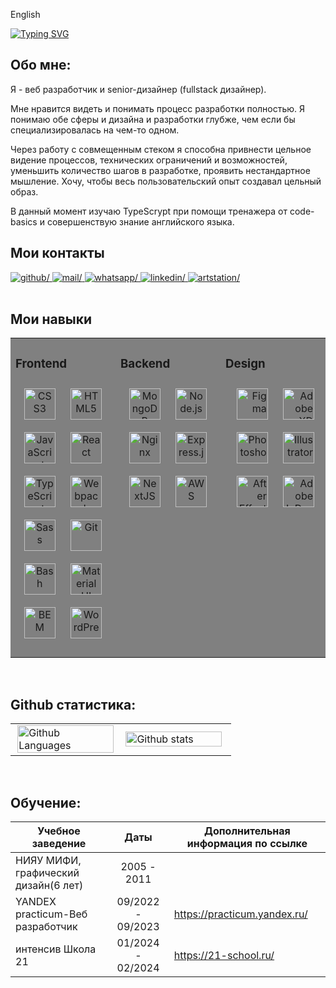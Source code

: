 English

<!--[![Typing SVG](https://readme-typing-svg.herokuapp.com?font=Fira+Code&pause=1000&random=false&width=435&lines=Hi!+I'm+Anastasia)](https://git.io/typing-svg)-->

[![Typing SVG](https://readme-typing-svg.herokuapp.com?font=Fira+Code&pause=1000&random=false&width=435&lines=%D0%9F%D1%80%D0%B8%D0%B2%D0%B5%D1%82%2C+%D0%BC%D0%B5%D0%BD%D1%8F+%D0%B7%D0%BE%D0%B2%D1%83%D1%82+%D0%90%D0%BD%D0%B0%D1%81%D1%82%D0%B0%D1%81%D0%B8%D1%8F)](https://git.io/typing-svg)

## Обо мне:

Я - веб разработчик и senior-дизайнер (fullstack дизайнер).

Мне нравится видеть и понимать процесс разработки полностью. 
Я понимаю обе сферы и дизайна и разработки глубже, 
чем если бы специализировалась на чем-то одном.

Через работу с совмещенным стеком я способна
привнести цельное видение процессов, технических
ограничений и возможностей, уменьшить количество
шагов в разработке, проявить нестандартное мышление.
Хочу, чтобы весь пользовательский опыт создавал цельный образ.

В данный момент изучаю TypeScrypt при помощи 
тренажера от code-basics и совершенствую знание 
английского языка.

## Мои контакты
<!-- ## Connect with me -->
<div align="left">

  <a href="https://github.com/Anastasy-ya" target="_blank">
    <img src="https://img.shields.io/badge/github-rgb(47,79,79)?style=for-the-badge&logo=github&logoColor=white" alt=github/>
  </a>

  <a href="mailto:anastasy-ya@mail.ru" target="_blank">
    <img src="https://img.shields.io/badge/mail-red?style=for-the-badge&logo=maildotru&logoColor=white" alt=mail/>
  </a>

  <a href="https://wa.me/79105465796" target="_blank">
    <img src="https://img.shields.io/badge/whatsapp-rgb(50,205,50)?style=for-the-badge&logo=whatsapp&logoColor=white" alt=whatsapp/>
  </a>

  <a href="https://linkedin.com/in/anastasy-ya" target="_blank">
    <img src="https://img.shields.io/badge/linkedin-rgb(70,130,180)?style=for-the-badge&logo=linkedin&logoColor=white" alt=linkedin/>
  </a>

  <a href="anastasy_ya.artstation.com" target="_blank">
    <img src="https://img.shields.io/badge/artstation-blue?style=for-the-badge&logo=artstation&logoColor=white" alt=artstation/>
  </a>

</div>

<br/>

## Мои навыки
<table bgcolor="grey">
<tr>
<td valign="top" width="33%">

### Frontend
  <div align="center">
 
  <a href="https://www.w3schools.com/css/" target="_blank"><img style="margin: 10px" src="https://profilinator.rishav.dev/skills-assets/css3-original-wordmark.svg" alt="CSS3" height="50"  title="CSS3" /></a>
  <a href="https://en.wikipedia.org/wiki/HTML5" target="_blank"><img style="margin: 10px" src="https://profilinator.rishav.dev/skills-assets/html5-original-wordmark.svg" alt="HTML5" height="50" title="HTML5" /></a>
  <a href="https://www.javascript.com/" target="_blank"><img style="margin: 10px" src="https://profilinator.rishav.dev/skills-assets/javascript-original.svg" alt="JavaScript" height="50" title="JavaScript" /></a>
  <a href="https://reactjs.org/" target="_blank"><img style="margin: 10px" src="https://profilinator.rishav.dev/skills-assets/react-original-wordmark.svg" alt="React" height="50" title="React" /></a>
  <a href="https://www.typescriptlang.org/" target="_blank"><img style="margin: 10px" src="https://profilinator.rishav.dev/skills-assets/typescript-original.svg" alt="TypeScript" height="50" title="TypeScript" /></a>
  <a href="https://webpack.js.org/" target="_blank"><img style="margin: 10px" src="https://profilinator.rishav.dev/skills-assets/webpack-original.svg" alt="Webpack" height="50" title="Webpack" /></a>   
  <a href="https://sass-lang.com/" target="_blank"><img style="margin: 10px" src="https://profilinator.rishav.dev/skills-assets/sass-original.svg" alt="Sass" height="50" title="Sass" /></a> 
  <a href="https://github.com/" target="_blank"><img style="margin: 10px" src="https://profilinator.rishav.dev/skills-assets/git-scm-icon.svg" alt="Git" height="50" title="Git" /></a>
  <a href="https://www.gnu.org/software/bash/" target="_blank"><img style="margin: 10px" src="https://profilinator.rishav.dev/skills-assets/gnu_bash-icon.svg" alt="Bash" height="50" title="Bash" /></a>
  <a href="https://mui.com/" target="_blank"><img style="margin: 10px" src="https://profilinator.rishav.dev/skills-assets/mui.png" alt="Material UI" height="50" title="Material UI" /></a>
  <a href="http://getbem.com/" target="_blank"><img style="margin: 10px" src="https://profilinator.rishav.dev/skills-assets/bem.svg" alt="BEM" height="50" title="BEM" /></a>
  <a href="https://wordpress.com/" target="_blank"><img style="margin: 10px" src="https://profilinator.rishav.dev/skills-assets/wordpress.png" alt="WordPress" height="50" title="WordPress" /></a>
  </div>

</td>
<td valign="top" width="33%">

### Backend
<div align="center">
<a href="https://www.mongodb.com/" target="_blank"><img style="margin: 10px" src="https://profilinator.rishav.dev/skills-assets/mongodb-original-wordmark.svg" alt="MongoDB" height="50" title="MongoDB" /></a>  
<a href="https://nodejs.org/" target="_blank"><img style="margin: 10px" src="https://profilinator.rishav.dev/skills-assets/nodejs-original-wordmark.svg" alt="Node.js" height="50" title="Node.js" /></a>  
<a href="https://www.nginx.com/" target="_blank"><img style="margin: 10px" src="https://profilinator.rishav.dev/skills-assets/nginx-original.svg" alt="Nginx" height="50" title="Nginx" /></a>  
<a href="https://expressjs.com/" target="_blank"><img style="margin: 10px" src="https://profilinator.rishav.dev/skills-assets/express-original-wordmark.svg" alt="Express.js" height="50" title="Express.js" /></a>  
<a href="https://nextjs.org/" target="_blank"><img style="margin: 10px" src="https://profilinator.rishav.dev/skills-assets/nextjs.png" alt="NextJS" height="50" title="NextJS" /></a>  
<a href="https://aws.amazon.com/" target="_blank"><img style="margin: 10px" src="https://profilinator.rishav.dev/skills-assets/amazonwebservices-original-wordmark.svg" alt="AWS" height="50" title="AWS" /></a>  
</div>

</td>
<td valign="top" width="33%">

### Design
<div align="right">
<a href="https://www.figma.com/" target="_blank"><img style="margin: 10px" src="https://profilinator.rishav.dev/skills-assets/figma-icon.svg" alt="Figma" height="50" title="Figma" /></a>
<a href="https://www.adobe.com/in/products/xd.html" target="_blank"><img style="margin: 10px" src="https://profilinator.rishav.dev/skills-assets/adobexd.png" alt="Adobe XD" height="50" title="Adobe XD" /></a>
<a href="https://www.adobe.com/in/products/photoshop.html" target="_blank"><img style="margin: 10px" src="https://profilinator.rishav.dev/skills-assets/photoshop-plain.svg" alt="Photoshop" height="50" title="Photoshop" /></a>
<a href="https://www.adobe.com/in/products/illustrator.html" target="_blank"><img style="margin: 10px" src="https://profilinator.rishav.dev/skills-assets/adobe_illustrator-icon.svg" alt="Illustrator" height="50" title="Illustrator" /></a>
<a href="https://www.adobe.com/in/products/aftereffects.html" target="_blank"><img style="margin: 10px" src="https://profilinator.rishav.dev/skills-assets/aftereffects.png" alt="After Effects" height="50" title="After Effects" /></a>
<a href="https://www.adobe.com/in/products/indesign.html" target="_blank"><img style="margin: 10px" src="https://profilinator.rishav.dev/skills-assets/adobeindesign.svg" alt="Adobe InDesign" height="50" title="Adobe InDesign" /></a>
</div>

</td>
</tr>
</table>

<br/>

## Github статистика:

<table style="overflow: hidden;">
  <tr style="overflow: hidden;">
    <td width="50%">
      <img width="98%" align="right" alt="Github Languages" src="https://github-readme-stats-sigma-five.vercel.app/api/top-langs/?username=Anastasy-ya&layout=compact&theme=radical" />
    </td>
    <td width="50%">
      <img width="98%" align="left"  src="http://github-readme-streak-stats.herokuapp.com?user=Anastasy-ya&theme=radical" alt="Github stats" />
    </td>
  </tr>
</table>

<br/>

## Обучение:

  | Учебное заведение                   |       Даты          |         Дополнительная информация по ссылке         |
  | ----------------------------------- | :-----------------: | --------------------------------------------------- |
  | НИЯУ МИФИ, графический дизайн(6 лет)|     2005 - 2011     |                                                     |
  |  YANDEX practicum-Веб разработчик   |  09/2022 - 09/2023  |             https://practicum.yandex.ru/            |
  |         интенсив  Школа 21          |  01/2024 - 02/2024  |                https://21-school.ru/                |


<!-- [![LeetCode stats](https://leetcode-stats-six.vercel.app/api?username=Anastasy-ya&theme=dark)](https://github.com/Anastasy-ya/leetcode-stats) -->
